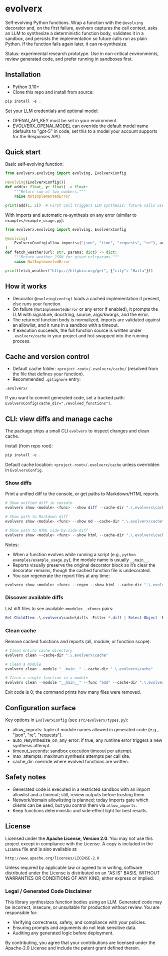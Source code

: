 # evolverx

Self‑evolving Python functions. Wrap a function with the `@evolving` decorator and, on the first failure, evolverx captures the call context, asks an LLM to synthesize a deterministic function body, validates it in a sandbox, and persists the implementation so future calls run as plain Python. If the function fails again later, it can re‑synthesize.

Status: experimental research prototype. Use in non‑critical environments, review generated code, and prefer running in sandboxes first.

## Installation

- Python 3.10+
- Clone this repo and install from source:

```powershell
pip install -e .
```

Set your LLM credentials and optional model:

- OPENAI_API_KEY must be set in your environment.
- EVOLVERX_OPENAI_MODEL can override the default model name (defaults to "gpt-5" in code; set this to a model your account supports for the Responses API).

## Quick start

Basic self‑evolving function:

```python
from evolverx.evolving import evolving, EvolverxConfig

@evolving(EvolverxConfig())
def add(x: float, y: float) -> float:
    """Return sum of two numbers."""
    raise NotImplementedError

print(add(1, 2))  # First call triggers LLM synthesis; future calls use cached code
```

With imports and automatic re‑synthesis on any error (similar to `examples/example_usage.py`):

```python
from evolverx.evolving import evolving, EvolverxConfig

@evolving(
    EvolverxConfig(allow_imports=("json", "time", "requests", "re"), auto_resynthesize_on_any_error=True)
)
def fetch_weather(url: str, params: dict) -> dict:
    """Return weather JSON for given url+params."""
    raise NotImplementedError

print(fetch_weather("https://httpbin.org/get", {"city": "Haifa"}))
```

## How it works

- Decorator `@evolving(config)` loads a cached implementation if present, else runs your function.
- On failure (`NotImplementedError` or any error if enabled), it prompts the LLM with signature, docstring, source, args/kwargs, and the error.
- The returned function body is normalized, imports are validated against an allowlist, and it runs in a sandbox with a timeout.
- If execution succeeds, the full function source is written under `.evolverx/cache` in your project and hot‑swapped into the running process.

## Cache and version control

- Default cache folder: `<project-root>/.evolverx/cache/` (resolved from the file that defines your function).
- Recommended `.gitignore` entry:

```
.evolverx/
```

If you want to commit generated code, set a tracked path: `EvolverxConfig(cache_dir="./evolved_functions")`.

## CLI: view diffs and manage cache

The package ships a small CLI `evolverx` to inspect changes and clean cache.

Install (from repo root):

```powershell
pip install -e .
```

Default cache location: `<project-root>/.evolverx/cache` unless overridden in `EvolverxConfig`.

### Show diffs

Print a unified diff to the console, or get paths to Markdown/HTML reports.

```powershell
# Show unified diff in console
evolverx show <module> <func> --show diff --cache-dir ".\.evolverx\cache"

# Show path to Markdown diff
evolverx show <module> <func> --show md --cache-dir ".\.evolverx\cache"

# Show path to HTML side-by-side diff
evolverx show <module> <func> --show html --cache-dir ".\.evolverx\cache"
```

Notes:
- When a function evolves while running a script (e.g., `python examples/example_usage.py`), the module name is usually `__main__`.
- Reports visually preserve the original decorator block so it’s clear the decorator remains, though the cached function file is undecorated.
- You can regenerate the report files at any time:

```powershell
evolverx show <module> <func> --regen --show html --cache-dir ".\.evolverx\cache"
```

### Discover available diffs

List diff files to see available `<module>__<func>` pairs:

```powershell
Get-ChildItem .\.evolverx\cache\diffs -Filter *.diff | Select-Object -ExpandProperty Name
```

### Clean cache

Remove cached functions and reports (all, module, or function scope):

```powershell
# Clean entire cache directory
evolverx clean --cache-dir ".\.evolverx\cache"

# Clean a module
evolverx clean --module "__main__" --cache-dir ".\.evolverx\cache"

# Clean a single function in a module
evolverx clean --module "__main__" --func "add" --cache-dir ".\.evolverx\cache"
```

Exit code is 0; the command prints how many files were removed.

## Configuration surface

Key options in `EvolverxConfig` (see `src/evolverx/types.py`):

- allow_imports: tuple of module names allowed in generated code (e.g., "json", "re", "requests").
- auto_resynthesize_on_any_error: if true, any runtime error triggers a new synthesis attempt.
- timeout_seconds: sandbox execution timeout per attempt.
- max_attempts: maximum synthesis attempts per call site.
- cache_dir: override where evolved functions are written.

## Safety notes

- Generated code is executed in a restricted sandbox with an import allowlist and a timeout; still, review outputs before trusting them.
- Network/domain allowlisting is planned; today imports gate which clients can be used, but you control them via `allow_imports`.
- Keep functions deterministic and side‑effect light for best results.

## License

Licensed under the **Apache License, Version 2.0**. You may not use this project except in compliance with the License. A copy is included in the `LICENSE` file and is also available at:

```
http://www.apache.org/licenses/LICENSE-2.0
```

Unless required by applicable law or agreed to in writing, software distributed under the License is distributed on an "AS IS" BASIS, WITHOUT WARRANTIES OR CONDITIONS OF ANY KIND, either express or implied.

### Legal / Generated Code Disclaimer
This library synthesizes function bodies using an LLM. Generated code may be incorrect, insecure, or unsuitable for production without review. You are responsible for:
- Verifying correctness, safety, and compliance with your policies.
- Ensuring prompts and arguments do not leak sensitive data.
- Auditing any generated logic before deployment.

By contributing, you agree that your contributions are licensed under the Apache-2.0 License and include the patent grant defined therein.